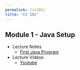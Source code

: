 ```yaml
---
permalink: /cs101/
title: "CS 101"
---
```


## Module 1 - Java Setup
- Lecture Notes
    - [First Java Program](/lectures/first-java-program)
- Lecture Videos
    - [Youtube](/lectures/first-java-program)